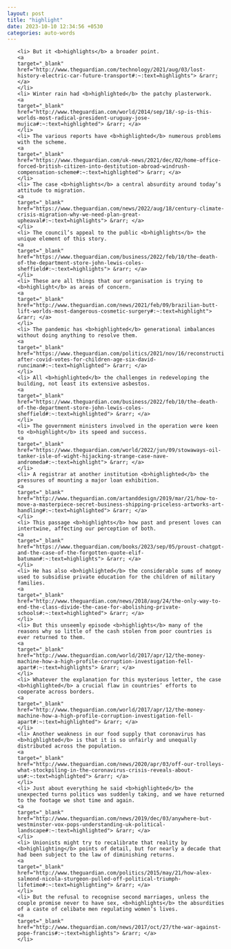 ```yaml
---
layout: post
title: "highlight"
date: 2023-10-10 12:34:56 +0530
categories: auto-words
---
```

<ol>

    <li> But it <b>highlights</b> a broader point.
    <a 
    target="_blank" 
    href="http://www.theguardian.com/technology/2021/aug/03/lost-history-electric-car-future-transport#:~:text=highlights"> &rarr; </a>
    </li>
    <li> Winter rain had <b>highlighted</b> the patchy plasterwork.
    <a 
    target="_blank" 
    href="http://www.theguardian.com/world/2014/sep/18/-sp-is-this-worlds-most-radical-president-uruguay-jose-mujica#:~:text=highlighted"> &rarr; </a>
    </li>
    <li> The various reports have <b>highlighted</b> numerous problems with the scheme.
    <a 
    target="_blank" 
    href="https://www.theguardian.com/uk-news/2021/dec/02/home-office-forced-british-citizen-into-destitution-abroad-windrush-compensation-scheme#:~:text=highlighted"> &rarr; </a>
    </li>
    <li> The case <b>highlights</b> a central absurdity around today’s attitude to migration.
    <a 
    target="_blank" 
    href="https://www.theguardian.com/news/2022/aug/18/century-climate-crisis-migration-why-we-need-plan-great-upheaval#:~:text=highlights"> &rarr; </a>
    </li>
    <li> The council’s appeal to the public <b>highlights</b> the unique element of this story.
    <a 
    target="_blank" 
    href="https://www.theguardian.com/business/2022/feb/10/the-death-of-the-department-store-john-lewis-coles-sheffield#:~:text=highlights"> &rarr; </a>
    </li>
    <li> These are all things that our organisation is trying to <b>highlight</b> as areas of concern.
    <a 
    target="_blank" 
    href="http://www.theguardian.com/news/2021/feb/09/brazilian-butt-lift-worlds-most-dangerous-cosmetic-surgery#:~:text=highlight"> &rarr; </a>
    </li>
    <li> The pandemic has <b>highlighted</b> generational imbalances without doing anything to resolve them.
    <a 
    target="_blank" 
    href="https://www.theguardian.com/politics/2021/nov/16/reconstruction-after-covid-votes-for-children-age-six-david-runciman#:~:text=highlighted"> &rarr; </a>
    </li>
    <li> All <b>highlighted</b> the challenges in redeveloping the building, not least its extensive asbestos.
    <a 
    target="_blank" 
    href="https://www.theguardian.com/business/2022/feb/10/the-death-of-the-department-store-john-lewis-coles-sheffield#:~:text=highlighted"> &rarr; </a>
    </li>
    <li> The government ministers involved in the operation were keen to <b>highlight</b> its speed and success.
    <a 
    target="_blank" 
    href="https://www.theguardian.com/world/2022/jun/09/stowaways-oil-tanker-isle-of-wight-hijacking-strange-case-nave-andromeda#:~:text=highlight"> &rarr; </a>
    </li>
    <li> A registrar at another institution <b>highlighted</b> the pressures of mounting a major loan exhibition.
    <a 
    target="_blank" 
    href="http://www.theguardian.com/artanddesign/2019/mar/21/how-to-move-a-masterpiece-secret-business-shipping-priceless-artworks-art-handling#:~:text=highlighted"> &rarr; </a>
    </li>
    <li> This passage <b>highlights</b> how past and present loves can intertwine, affecting our perception of both.
    <a 
    target="_blank" 
    href="https://www.theguardian.com/books/2023/sep/05/proust-chatgpt-and-the-case-of-the-forgotten-quote-elif-batuman#:~:text=highlights"> &rarr; </a>
    </li>
    <li> He has also <b>highlighted</b> the considerable sums of money used to subsidise private education for the children of military families.
    <a 
    target="_blank" 
    href="http://www.theguardian.com/news/2018/aug/24/the-only-way-to-end-the-class-divide-the-case-for-abolishing-private-schools#:~:text=highlighted"> &rarr; </a>
    </li>
    <li> But this unseemly episode <b>highlights</b> many of the reasons why so little of the cash stolen from poor countries is ever returned to them.
    <a 
    target="_blank" 
    href="http://www.theguardian.com/world/2017/apr/12/the-money-machine-how-a-high-profile-corruption-investigation-fell-apart#:~:text=highlights"> &rarr; </a>
    </li>
    <li> Whatever the explanation for this mysterious letter, the case <b>highlighted</b> a crucial flaw in countries’ efforts to cooperate across borders.
    <a 
    target="_blank" 
    href="http://www.theguardian.com/world/2017/apr/12/the-money-machine-how-a-high-profile-corruption-investigation-fell-apart#:~:text=highlighted"> &rarr; </a>
    </li>
    <li> Another weakness in our food supply that coronavirus has <b>highlighted</b> is that it is so unfairly and unequally distributed across the population.
    <a 
    target="_blank" 
    href="http://www.theguardian.com/news/2020/apr/03/off-our-trolleys-what-stockpiling-in-the-coronavirus-crisis-reveals-about-us#:~:text=highlighted"> &rarr; </a>
    </li>
    <li> Just about everything he said <b>highlighted</b> the unexpected turns politics was suddenly taking, and we have returned to the footage we shot time and again.
    <a 
    target="_blank" 
    href="http://www.theguardian.com/news/2019/dec/03/anywhere-but-westminster-vox-pops-understanding-uk-political-landscape#:~:text=highlighted"> &rarr; </a>
    </li>
    <li> Unionists might try to recalibrate that reality by <b>highlighting</b> points of detail, but for nearly a decade that had been subject to the law of diminishing returns.
    <a 
    target="_blank" 
    href="http://www.theguardian.com/politics/2015/may/21/how-alex-salmond-nicola-sturgeon-pulled-off-political-triumph-lifetime#:~:text=highlighting"> &rarr; </a>
    </li>
    <li> But the refusal to recognise second marriages, unless the couple promise never to have sex, <b>highlights</b> the absurdities of a caste of celibate men regulating women’s lives.
    <a 
    target="_blank" 
    href="http://www.theguardian.com/news/2017/oct/27/the-war-against-pope-francis#:~:text=highlights"> &rarr; </a>
    </li>